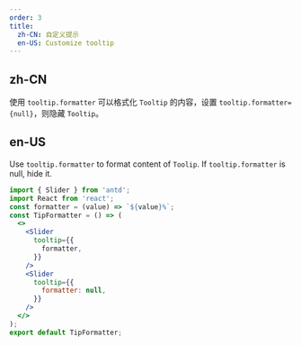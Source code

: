 ```yaml
---
order: 3
title:
  zh-CN: 自定义提示
  en-US: Customize tooltip
---
```


## zh-CN

使用 `tooltip.formatter` 可以格式化 `Tooltip` 的内容，设置 `tooltip.formatter={null}`，则隐藏 `Tooltip`。

## en-US

Use `tooltip.formatter` to format content of `Toolip`. If `tooltip.formatter` is null, hide it.

```jsx
import { Slider } from 'antd';
import React from 'react';
const formatter = (value) => `${value}%`;
const TipFormatter = () => (
  <>
    <Slider
      tooltip={{
        formatter,
      }}
    />
    <Slider
      tooltip={{
        formatter: null,
      }}
    />
  </>
);
export default TipFormatter;
```
